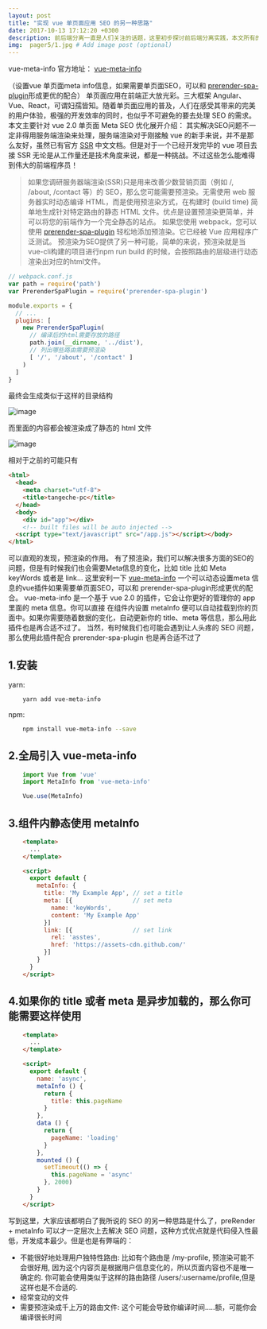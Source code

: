 ```yaml
---
layout: post
title: "实现 vue 单页面应用 SEO 的另一种思路"
date: 2017-10-13 17:12:20 +0300
description: 前后端分离一直是人们关注的话题，这里初步探讨前后端分离实践，本文所有的案例源码均在我的github上可以找到，有兴趣的可以动手参考实践。 # Add post description (optional)
img:  pager5/1.jpg # Add image post (optional)
---
```


vue-meta-info 官方地址： [vue-meta-info](https://github.com/monkeyWangs/vue-meta-info)

（设置vue 单页面meta info信息，如果需要单页面SEO，可以和 [prerender-spa-plugin][1]形成更优的配合）
单页面应用在前端正大放光彩。三大框架 Angular、Vue、React，可谓妇孺皆知。随着单页面应用的普及，人们在感受其带来的完美的用户体验，极强的开发效率的同时，也似乎不可避免的要去处理 SEO 的需求。
本文主要针对 vue 2.0 单页面 Meta SEO 优化展开介绍：
其实解决SEO问题不一定非得用服务端渲染来处理，服务端渲染对于刚接触 vue 的新手来说，并不是那么友好，虽然已有官方 [SSR][2] 中文文档。但是对于一个已经开发完毕的 vue 项目去接 SSR 无论是从工作量还是技术角度来说，都是一种挑战。不过这些怎么能难得到伟大的前端程序员！
> 如果您调研服务器端渲染(SSR)只是用来改善少数营销页面（例如 /, /about, /contact 等）的 SEO，那么您可能需要预渲染。无需使用 web 服务器实时动态编译 HTML，而是使用预渲染方式，在构建时 (build time) 简单地生成针对特定路由的静态 HTML 文件。优点是设置预渲染更简单，并可以将您的前端作为一个完全静态的站点。
如果您使用 webpack，您可以使用 [prerender-spa-plugin][3] 轻松地添加预渲染。它已经被 Vue 应用程序广泛测试。
预渲染为SEO提供了另一种可能，简单的来说，预渲染就是当vue-cli构建的项目进行npm run build 的时候，会按照路由的层级进行动态渲染出对应的html文件。

```js
// webpack.conf.js
var path = require('path')
var PrerenderSpaPlugin = require('prerender-spa-plugin')

module.exports = {
  // ...
  plugins: [
    new PrerenderSpaPlugin(
      // 编译后的html需要存放的路径
      path.join(__dirname, '../dist'),
      // 列出哪些路由需要预渲染
      [ '/', '/about', '/contact' ]
    )
  ]
}
```
最终会生成类似于这样的目录结构

![image](http://img.souche.com/f2e/6cca127da704e019354f99cfd51f941b.jpg)

而里面的内容都会被渲染成了静态的 html 文件

![image](http://img.souche.com/f2e/4e59c900373d4f08b6d8a0e6e48d19c4.jpg)

相对于之前的可能只有

```html
<html>
  <head>
    <meta charset="utf-8">
    <title>tangeche-pc</title>
  </head>
  <body>
    <div id="app"></div>
    <!-- built files will be auto injected -->
  <script type="text/javascript" src="/app.js"></script></body>
</html>
```

可以直观的发现，预渲染的作用。
有了预渲染，我们可以解决很多方面的SEO的问题，但是有时候我们也会需要Meta信息的变化，比如 title 比如 Meta keyWords 或者是 link...
这里安利一下 [vue-meta-info][4] 一个可以动态设置meta 信息的vue插件如果需要单页面SEO，可以和 prerender-spa-plugin形成更优的配合。
vue-meta-info 是一个基于 vue 2.0 的插件，它会让你更好的管理你的 app 里面的 meta 信息。你可以直接 在组件内设置 metaInfo 便可以自动挂载到你的页面中。如果你需要随着数据的变化，自动更新你的 title、meta 等信息，那么用此 插件也是再合适不过了。 当然，有时候我们也可能会遇到让人头疼的 SEO 问题，那么使用此插件配合 prerender-spa-plugin 也是再合适不过了

1.安装
----

yarn:
```bash
    yarn add vue-meta-info
```

npm:
```bash
    npm install vue-meta-info --save
```

2.全局引入 vue-meta-info
--------------------

```javascript
    import Vue from 'vue'
    import MetaInfo from 'vue-meta-info'

    Vue.use(MetaInfo)
```

3.组件内静态使用 metaInfo
------------------

```html
    <template>
      ...
    </template>

    <script>
      export default {
        metaInfo: {
          title: 'My Example App', // set a title
          meta: [{                 // set meta
            name: 'keyWords',
            content: 'My Example App'
          }]
          link: [{                 // set link
            rel: 'asstes',
            href: 'https://assets-cdn.github.com/'
          }]
        }
      }
    </script>
```

4.如果你的 title 或者 meta 是异步加载的，那么你可能需要这样使用
---------------------------------------

``` html
    <template>
      ...
    </template>

    <script>
      export default {
        name: 'async',
        metaInfo () {
          return {
            title: this.pageName
          }
        },
        data () {
          return {
            pageName: 'loading'
          }
        },
        mounted () {
          setTimeout(() => {
            this.pageName = 'async'
          }, 2000)
        }
      }
    </script>
```

写到这里，大家应该都明白了我所说的 SEO 的另一种思路是什么了，preRender + metaInfo
可以才一定层次上去解决 SEO 问题，这种方式优点就是代码侵入性最低，开发成本最少。但是也是有弊端的：
 - 不能很好地处理用户独特性路由: 比如有个路由是 /my-profile, 预渲染可能不会很好用,
   因为这个内容页是根据用户信息变化的，所以页面内容也不是唯一确定的. 你可能会使用类似于这样的路由路径
   /users/:username/profile,但是这样也是不合适的.
 - 经常变动的文件
 - 需要预渲染成千上万的路由文件: 这个可能会导致你编译时间.....额，可能你会编译很长时间


  [1]: https://github.com/chrisvfritz/prerender-spa-plugin
  [2]: https://ssr.vuejs.org/zh/
  [3]: https://github.com/chrisvfritz/prerender-spa-plugin
  [4]: https://github.com/monkeyWangs/vue-meta-info